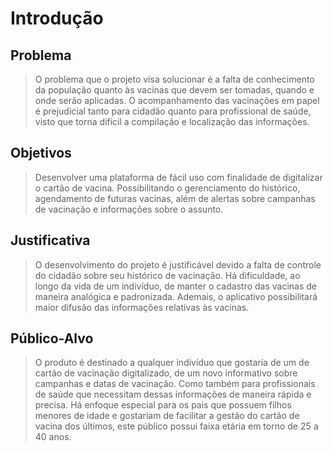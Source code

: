 # Introdução

## Problema
> O problema que o projeto visa solucionar é a falta de conhecimento da população quanto às vacinas que devem ser tomadas, quando e onde serão aplicadas. O acompanhamento das vacinações em papel é prejudicial tanto para cidadão quanto para profissional de saúde, visto que torna difícil a compilação e localização das informações.

## Objetivos

> Desenvolver uma plataforma de fácil uso com finalidade de digitalizar o cartão de vacina. Possibilitando o gerenciamento do histórico, agendamento de futuras vacinas, além de alertas sobre campanhas de vacinação e informações sobre o assunto.

## Justificativa

> O desenvolvimento do projeto é justificável devido a falta de controle do cidadão sobre seu histórico de vacinação. Há dificuldade, ao longo da vida de um indivíduo, de manter o cadastro das vacinas de maneira analógica e padronizada. Ademais, o aplicativo possibilitará maior difusão das informações relativas às vacinas.

## Público-Alvo

> O produto é destinado a qualquer indivíduo que gostaría de um de cartão de vacinação digitalizado, de um novo informativo sobre campanhas e datas de vacinação. Como também para profissionais de saúde que necessitam dessas informações de maneira rápida e precisa.
> Há enfoque especial para os pais que possuem filhos menores de idade e gostariam de facilitar a gestão do cartão de vacina dos últimos, este público possui faixa etária em torno de 25 a 40 anos. 
 
